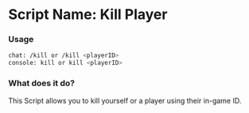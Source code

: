 # Script Name: Kill Player

### Usage 
```bash 
chat: /kill or /kill <playerID>
console: kill or kill <playerID>
```

### What does it do?
This Script allows you to kill yourself or a player using their in-game ID.
